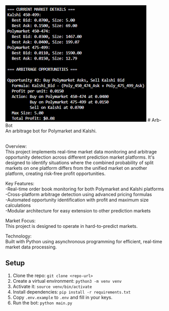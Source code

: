 <img src="assets\arbitrage_opportunities.png">
# Arb-Bot<br>
An arbitrage bot for Polymarket and Kalshi.<br><br>

Overview:<br>
This project implements real-time market data monitoring and arbitrage opportunity detection across different prediction market platforms. It's designed to identify situations where the combined probability of split markets on one platform differs from the unified market on another platform, creating risk-free profit opportunities.

Key Features:<br>
-Real-time order book monitoring for both Polymarket and Kalshi platforms<br>
-Cross-platform arbitrage detection using advanced pricing formulas<br>
-Automated opportunity identification with profit and maximum size calculations<br>
-Modular architecture for easy extension to other prediction markets<br>

Market Focus:<br>
This project is designed to operate in hard-to-predict markets.

Technology:<br>
Built with Python using asynchronous programming for efficient, real-time market data processing.

## Setup
1. Clone the repo: `git clone <repo-url>`
2. Create a virtual environment: `python3 -m venv venv`
3. Activate it: `source venv/bin/activate`
4. Install dependencies: `pip install -r requirements.txt`
5. Copy `.env.example` to `.env` and fill in your keys.
6. Run the bot: `python main.py`
